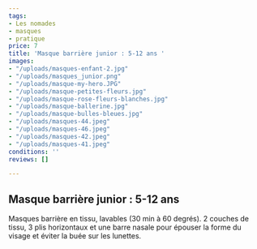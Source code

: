 ```yaml
---
tags:
- Les nomades
- masques
- pratique
price: 7
title: 'Masque barrière junior : 5-12 ans '
images:
- "/uploads/masques-enfant-2.jpg"
- "/uploads/masques_junior.png"
- "/uploads/masque-my-hero.JPG"
- "/uploads/masque-petites-fleurs.jpg"
- "/uploads/masque-rose-fleurs-blanches.jpg"
- "/uploads/masque-ballerine.jpg"
- "/uploads/masque-bulles-bleues.jpg"
- "/uploads/masques-44.jpeg"
- "/uploads/masques-46.jpeg"
- "/uploads/masques-42.jpeg"
- "/uploads/masques-41.jpeg"
conditions: ''
reviews: []

---
```

## Masque barrière junior : 5-12 ans

Masques barrière en tissu, lavables (30 min à 60 degrés). 2 couches de tissu, 3 plis horizontaux et une barre nasale pour épouser la forme du visage et éviter la buée sur les lunettes.